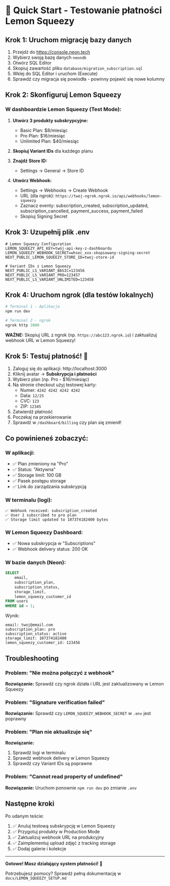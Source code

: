 # 🚀 Quick Start - Testowanie płatności Lemon Squeezy

## Krok 1: Uruchom migrację bazy danych

1. Przejdź do https://console.neon.tech
2. Wybierz swoją bazę danych `neondb`
3. Otwórz SQL Editor
4. Skopiuj zawartość pliku `database/migration_subscription.sql`
5. Wklej do SQL Editor i uruchom (Execute)
6. Sprawdź czy migracja się powiodła - powinny pojawić się nowe kolumny

## Krok 2: Skonfiguruj Lemon Squeezy

### W dashboardzie Lemon Squeezy (Test Mode):

1. **Utwórz 3 produkty subskrypcyjne:**

    - Basic Plan: $8/miesiąc
    - Pro Plan: $16/miesiąc
    - Unlimited Plan: $40/miesiąc

2. **Skopiuj Variant IDs** dla każdego planu

3. **Znajdź Store ID:**

    - Settings → General → Store ID

4. **Utwórz Webhook:**
    - Settings → Webhooks → Create Webhook
    - URL (dla ngrok): `https://twoj-ngrok.ngrok.io/api/webhooks/lemon-squeezy`
    - Zaznacz eventy: subscription_created, subscription_updated, subscription_cancelled, payment_success, payment_failed
    - Skopiuj Signing Secret

## Krok 3: Uzupełnij plik .env

```env
# Lemon Squeezy Configuration
LEMON_SQUEEZY_API_KEY=twój-api-key-z-dashboardu
LEMON_SQUEEZY_WEBHOOK_SECRET=whsec_xxx-skopiowany-signing-secret
NEXT_PUBLIC_LEMON_SQUEEZY_STORE_ID=twoj-store-id

# Variant IDs z Lemon Squeezy
NEXT_PUBLIC_LS_VARIANT_BASIC=123456
NEXT_PUBLIC_LS_VARIANT_PRO=123457
NEXT_PUBLIC_LS_VARIANT_UNLIMITED=123458
```

## Krok 4: Uruchom ngrok (dla testów lokalnych)

```powershell
# Terminal 1 - Aplikacja
npm run dev

# Terminal 2 - ngrok
ngrok http 3000
```

**WAŻNE:** Skopiuj URL z ngrok (np. `https://abc123.ngrok.io`) i zaktualizuj webhook URL w Lemon Squeezy!

## Krok 5: Testuj płatność! 🎉

1. Zaloguj się do aplikacji: http://localhost:3000
2. Kliknij avatar → **Subskrypcja i płatności**
3. Wybierz plan (np. Pro - $16/miesiąc)
4. Na stronie checkout użyj testowej karty:
    - Numer: `4242 4242 4242 4242`
    - Data: `12/25`
    - CVC: `123`
    - ZIP: `12345`
5. Zatwierdź płatność
6. Poczekaj na przekierowanie
7. Sprawdź w `/dashboard/billing` czy plan się zmienił!

## Co powinieneś zobaczyć:

### W aplikacji:

-   ✅ Plan zmieniony na "Pro"
-   ✅ Status: "Aktywna"
-   ✅ Storage limit: 100 GB
-   ✅ Pasek postępu storage
-   ✅ Link do zarządzania subskrypcją

### W terminalu (logi):

```
✅ Webhook received: subscription_created
✅ User 1 subscribed to pro plan
✅ Storage limit updated to 107374182400 bytes
```

### W Lemon Squeezy Dashboard:

-   ✅ Nowa subskrypcja w "Subscriptions"
-   ✅ Webhook delivery status: 200 OK

### W bazie danych (Neon):

```sql
SELECT
    email,
    subscription_plan,
    subscription_status,
    storage_limit,
    lemon_squeezy_customer_id
FROM users
WHERE id = 1;
```

Wynik:

```
email: twoj@email.com
subscription_plan: pro
subscription_status: active
storage_limit: 107374182400
lemon_squeezy_customer_id: 123456
```

## Troubleshooting

### Problem: "Nie można połączyć z webhook"

**Rozwiązanie:** Sprawdź czy ngrok działa i URL jest zaktualizowany w Lemon Squeezy

### Problem: "Signature verification failed"

**Rozwiązanie:** Sprawdź czy `LEMON_SQUEEZY_WEBHOOK_SECRET` w `.env` jest poprawny

### Problem: "Plan nie aktualizuje się"

**Rozwiązanie:**

1. Sprawdź logi w terminalu
2. Sprawdź webhook delivery w Lemon Squeezy
3. Sprawdź czy Variant IDs są poprawne

### Problem: "Cannot read property of undefined"

**Rozwiązanie:** Uruchom ponownie `npm run dev` po zmianie `.env`

## Następne kroki

Po udanym teście:

1. ✅ Anuluj testową subskrypcję w Lemon Squeezy
2. ✅ Przygotuj produkty w Production Mode
3. ✅ Zaktualizuj webhook URL na produkcyjny
4. ✅ Zaimplementuj upload zdjęć z tracking storage
5. ✅ Dodaj galerie i kolekcje

---

**Gotowe! Masz działający system płatności! 🎊**

Potrzebujesz pomocy? Sprawdź pełną dokumentację w `docs/LEMON_SQUEEZY_SETUP.md`
